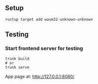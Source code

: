 ## Setup

```shell
rustup target add wasm32-unknown-unknown
```
## Testing

### Start frontend server for testing

```shell
trunk build 
# or
trunk serve
```

App page at: http://127.0.0.1:8080/